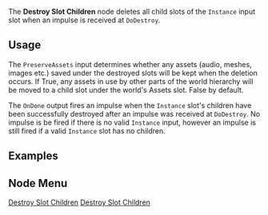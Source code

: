 <languages></languages> <translate>

The **Destroy Slot Children** node deletes all child slots of the
`Instance` input slot when an impulse is received at `DoDestroy`.

## Usage

The `PreserveAssets` input determines whether any assets (audio, meshes,
images etc.) saved under the destroyed slots will be kept when the
deletion occurs. If True, any assets in use by other parts of the world
hierarchy will be moved to a child slot under the world's Assets slot.
False by default.

The `OnDone` output fires an impulse when the `Instance` slot's children
have been successfully destroyed after an impulse was received at
`DoDestroy`. No impulse is be fired if there is no valid `Instance`
input, however an impulse is still fired if a valid `Instance` slot has
no children.

## Examples

## Node Menu

</translate>

[Destroy Slot Children](Category:Protoflux{{#translation:}} "wikilink")
[Destroy Slot
Children](Category:Protoflux:Slots{{#translation:}} "wikilink")